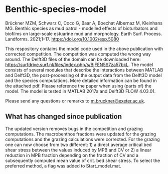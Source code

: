 # Benthic-species-model
Brückner MZM, Schwarz C, Coco G, Baar A, Boechat Albernaz M, Kleinhans MG. 
Benthic species as mud patrol - modelled effects of bioturbators and biofilms
on large-scale estuarine mud and morphology. 
Earth Surf. Process. Landforms. 2021;1–17. 
https://doi.org/10.1002/esp.5080

This respository contains the model code used in the above publication with corrected competition. The competition was computed the wrong way around. The Delft3D files of the domain can be downloaded here: https://surfdrive.surf.nl/files/index.php/s/BjFEN5S7za57bkL. The model consists of several modules that describe the interactions between MATLAB and Delft3D, the post-processing of the output data from the Delft3D model and the species computations. More detailed information can be found in the attached pdf. Please reference the paper when using (parts of) the model.
The model is tested in MATLAB 2017a and Delft3D FLOW 4.03.01. 

Please send any questions or remarks to m.bruckner@exeter.ac.uk.

## What has changed since publication

The updated version removes bugs in the competition and grazing computations. The macrobenthos fractions were updated for the grazing computations and the grazing calculations were corrected. For the grazing one can now choose from two different: 1) a direct average critical bed shear stress between the values induced by MPB and CV or 2) a linear reduction in MPB fraction depending on the fraction of CV and a subsequently computed mean value of crit. bed shear stress. To select the preferred method, a flag was added to Start_model.mat.
